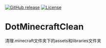 [![GitHub release](https://img.shields.io/github/release/ANMSakura/DotMinecraftClean)](https://github.com/ANMSakura/DotMinecraftClean/releases)
[![License](https://img.shields.io/github/license/alibaba/fastjson2?color=4D7A97&logo=apache)](https://www.apache.org/licenses/LICENSE-2.0.html)

# DotMinecraftClean
清理.minecraft文件夹下的assets和libraries文件夹
